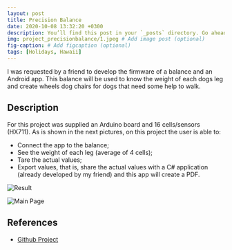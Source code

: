 ```yaml
---
layout: post
title: Precision Balance
date: 2020-10-08 13:32:20 +0300
description: You’ll find this post in your `_posts` directory. Go ahead and edit it and re-build the site to see your changes. # Add post description (optional)
img: project_precisionbalance/1.jpeg # Add image post (optional)
fig-caption: # Add figcaption (optional)
tags: [Holidays, Hawaii]
---
```

I was requested by a friend to develop the firmware of a balance and an Android app. This balance will be used to know the weight of each dogs leg and create wheels dog chairs for dogs that need some help to walk.

## Description
For this project was supplied an Arduino board and 16 cells/sensors (HX711). As is shown in the next pictures, on this project the user is able to:
* Connect the app to the balance;
* See the weight of each leg (average of 4 cells);
* Tare the actual values;
* Export values, that is, share the actual values with a C# application (already developed by my friend) and this app will create a PDF.

<img src="{{site.baseurl}}/assets/img/project_precisionbalance/1.jpeg" alt="Result" class="post-images">

![Main Page]({{site.baseurl}}/assets/img/project_precisionbalance/2.jpeg)

## References
* [Github Project](https://github.com/brunocoelho1997/PrecisionBalanceMW)
